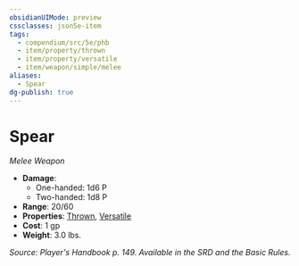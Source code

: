 ```yaml
---
obsidianUIMode: preview
cssclasses: json5e-item
tags:
  - compendium/src/5e/phb
  - item/property/thrown
  - item/property/versatile
  - item/weapon/simple/melee
aliases:
  - Spear
dg-publish: true
---
```

# Spear
*Melee Weapon*  

- **Damage**:
  - One-handed: 1d6 P
  - Two-handed: 1d8 P
- **Range**: 20/60
- **Properties**: [Thrown](/3-Mechanics/CLI/rules/item-properties.md#Thrown), [Versatile](/3-Mechanics/CLI/rules/item-properties.md#Versatile)
- **Cost**: 1 gp
- **Weight**: 3.0 lbs.

*Source: Player's Handbook p. 149. Available in the SRD and the Basic Rules.*